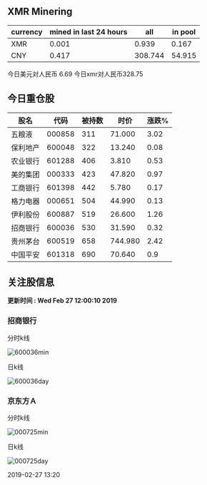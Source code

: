 ## XMR Minering

|currency|mined in last 24 hours|all|in pool|
|---|---|---|---|
|XMR|0.001|0.939|0.167|
|CNY|0.417|308.744|54.915|

今日美元对人民币 6.69	今日xmr对人民币328.75


## 今日重仓股 

|股名|代码|被持数|时价|涨跌%|
|---|---|---|---|---|
|五粮液|000858|311|71.000|3.02|
|保利地产|600048|322|13.240|0.08|
|农业银行|601288|406|3.810|0.53|
|美的集团|000333|423|47.820|0.97|
|工商银行|601398|442|5.780|0.17|
|格力电器|000651|504|44.990|0.13|
|伊利股份|600887|519|26.600|1.26|
|招商银行|600036|530|31.590|0.32|
|贵州茅台|600519|658|744.980|2.42|
|中国平安|601318|690|70.640|0.9|

## 关注股信息
**更新时间 : Wed Feb 27 12:00:10 2019**
### 招商银行 
分时k线

![600036min](http://image.sinajs.cn/newchart/min/n/sh600036.gif)

日k线

![600036day](http://image.sinajs.cn/newchart/daily/n/sh600036.gif)

### 京东方Ａ 
分时k线

![000725min](http://image.sinajs.cn/newchart/min/n/sz000725.gif)

日k线

![000725day](http://image.sinajs.cn/newchart/daily/n/sz000725.gif)

2019-02-27 13:20